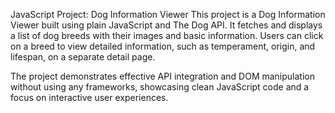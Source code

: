 JavaScript Project: Dog Information Viewer
This project is a Dog Information Viewer built using plain JavaScript and The Dog API. It fetches and displays a list of dog breeds with their images and basic information. Users can click on a breed to view detailed information, such as temperament, origin, and lifespan, on a separate detail page.

The project demonstrates effective API integration and DOM manipulation without using any frameworks, showcasing clean JavaScript code and a focus on interactive user experiences.
